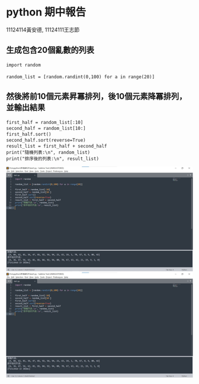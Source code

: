 # python 期中報告   
11124114黃安德,  11124111王志節
## 生成包含20個亂數的列表
```
import random

random_list = [random.randint(0,100) for a in range(20)]
```
## 然後將前10個元素昇冪排列，後10個元素降冪排列，並輸出結果
```
first_half = random_list[:10]
second_half = random_list[10:]
first_half.sort()
second_half.sort(reverse=True)
result_list = first_half + second_half
print("隨機列表:\n", random_list)
print("排序後的列表:\n", result_list)
```
![Example Images](test實作.jpg)
![Example Images](test實作.jpg)






